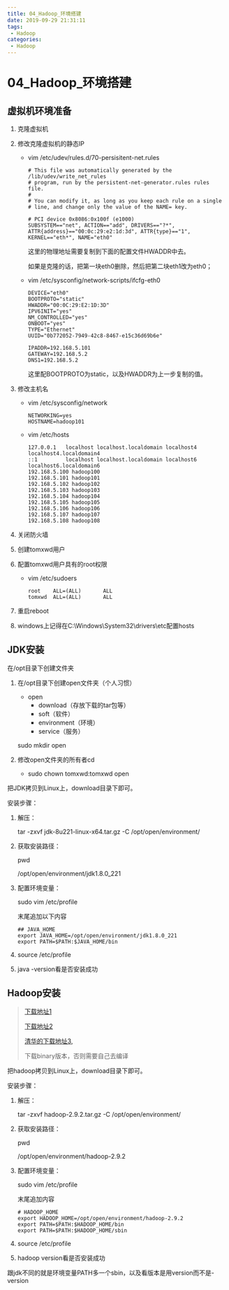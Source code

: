 ```yaml
---
title: 04_Hadoop_环境搭建
date: 2019-09-29 21:31:11
tags: 
 - Hadoop
categories:
 - Hadoop
---
```


# 04_Hadoop_环境搭建

## 虚拟机环境准备

1. 克隆虚拟机

2. 修改克隆虚拟机的静态IP
   - vim /etc/udev/rules.d/70-persisitent-net.rules
   
     ```shell
     # This file was automatically generated by the /lib/udev/write_net_rules
     # program, run by the persistent-net-generator.rules rules file.
     #
     # You can modify it, as long as you keep each rule on a single
     # line, and change only the value of the NAME= key.
     
     # PCI device 0x8086:0x100f (e1000)
     SUBSYSTEM=="net", ACTION=="add", DRIVERS=="?*", ATTR{address}=="00:0c:29:e2:1d:3d", ATTR{type}=="1", KERNEL=="eth*", NAME="eth0"
     ```
   
     这里的物理地址需要复制到下面的配置文件HWADDR中去。
   
     如果是克隆的话，把第一块eth0删除，然后把第二块eth1改为eth0；
   
   - vim /etc/sysconfig/network-scripts/ifcfg-eth0
   
     ```shell
     DEVICE="eth0"
     BOOTPROTO="static"
     HWADDR="00:0C:29:E2:1D:3D"
     IPV6INIT="yes"
     NM_CONTROLLED="yes"
     ONBOOT="yes"
     TYPE="Ethernet"
     UUID="0b772052-7949-42c8-8467-e15c36d69b6e"
     
     IPADDR=192.168.5.101
     GATEWAY=192.168.5.2
     DNS1=192.168.5.2
     ```
     
     这里配BOOTPROTO为static，以及HWADDR为上一步复制的值。
   
3. 修改主机名

   - vim /etc/sysconfig/network

     ```shell
     NETWORKING=yes
     HOSTNAME=hadoop101
     ```

   - vim /etc/hosts

     ```shell
     127.0.0.1   localhost localhost.localdomain localhost4 localhost4.localdomain4
     ::1         localhost localhost.localdomain localhost6 localhost6.localdomain6
     192.168.5.100 hadoop100
     192.168.5.101 hadoop101
     192.168.5.102 hadoop102
     192.168.5.103 hadoop103
     192.168.5.104 hadoop104
     192.168.5.105 hadoop105
     192.168.5.106 hadoop106
     192.168.5.107 hadoop107
     192.168.5.108 hadoop108
     ```

4. 关闭防火墙

5. 创建tomxwd用户

6. 配置tomxwd用户具有的root权限

   - vim /etc/sudoers

     ```shell
     root    ALL=(ALL)       ALL
     tomxwd  ALL=(ALL)       ALL
     ```

7. 重启reboot

8. windows上记得在C:\Windows\System32\drivers\etc配置hosts

## JDK安装

在/opt目录下创建文件夹

1. 在/opt目录下创建open文件夹（个人习惯）
   - open
     - download（存放下载的tar包等）
     - soft（软件）
     - environment（环境）
     - service（服务）
   
   sudo mkdir open
2. 修改open文件夹的所有者cd
   
   - sudo chown tomxwd:tomxwd open

把JDK拷贝到Linux上，download目录下即可。



安装步骤：

1. 解压：

   tar -zxvf jdk-8u221-linux-x64.tar.gz -C /opt/open/environment/

2. 获取安装路径：

   pwd

   /opt/open/environment/jdk1.8.0_221

3. 配置环境变量：

   sudo vim /etc/profile

   末尾追加以下内容

   ```shell
   ## JAVA_HOME
   export JAVA_HOME=/opt/open/environment/jdk1.8.0_221
   export PATH=$PATH:$JAVA_HOME/bin
   ```

4. source /etc/profile

5. java -version看是否安装成功



## Hadoop安装

> [下载地址1](http://archive.apache.org/dist/hadoop/core/)
>
> [下载地址2](http://hadoop.apache.org/releases.html)
>
> [清华的下载地址3,](https://mirrors.tuna.tsinghua.edu.cn/apache/hadoop/common/)
>
> 下载binary版本，否则需要自己去编译

把hadoop拷贝到Linux上，download目录下即可。



安装步骤：

1. 解压：

   tar -zxvf hadoop-2.9.2.tar.gz -C /opt/open/environment/

2. 获取安装路径：

   pwd

   /opt/open/environment/hadoop-2.9.2

3. 配置环境变量：

   sudo vim /etc/profile

   末尾追加内容

   ```shell
   # HADOOP_HOME
   export HADOOP_HOME=/opt/open/environment/hadoop-2.9.2
   export PATH=$PATH:$HADOOP_HOME/bin
   export PATH=$PATH:$HADOOP_HOME/sbin
   ```

4. source /etc/profile

5. hadoop version看是否安装成功



跟jdk不同的就是环境变量PATH多一个sbin，以及看版本是用version而不是-version